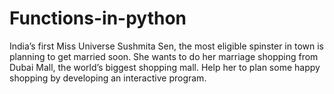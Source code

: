 # Functions-in-python
India’s first Miss Universe Sushmita Sen, the most eligible spinster in town is planning to get married soon. 
She wants to do her marriage shopping from Dubai Mall, the world’s biggest shopping mall. Help her to plan some happy shopping by developing an interactive program.
